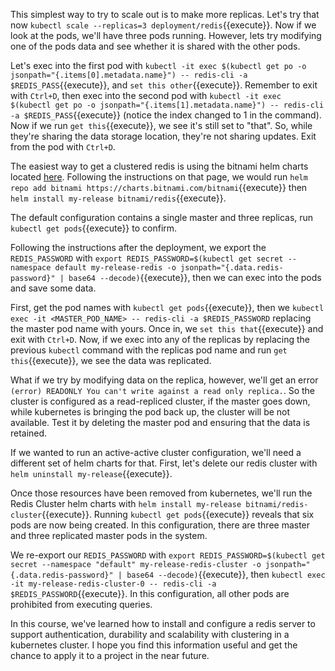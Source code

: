 This simplest way to try to scale out is to make more replicas.  Let's try that now `kubectl scale --replicas=3 deployment/redis`{{execute}}.  Now if we look at the pods, we'll have three pods running.  However, lets try modifying one of the pods data and see whether it is shared with the other pods.

Let's exec into the first pod with `kubectl -it exec $(kubectl get po -o jsonpath="{.items[0].metadata.name}") -- redis-cli -a $REDIS_PASS`{{execute}}, and `set this other`{{execute}}.  Remember to exit with `Ctrl+D`, then exec into the second pod with `kubectl -it exec $(kubectl get po -o jsonpath="{.items[1].metadata.name}") -- redis-cli -a $REDIS_PASS`{{execute}} (notice the index changed to 1 in the command).  Now if we run `get this`{{execute}}, we see it's still set to "that".  So, while they're sharing the data storage location, they're not sharing updates.  Exit from the pod with `Ctrl+D`.

The easiest way to get a clustered redis is using the bitnami helm charts located [here](https://github.com/bitnami/charts/tree/master/bitnami/redis).  Following the instructions on that page, we would run `helm repo add bitnami https://charts.bitnami.com/bitnami`{{execute}} then `helm install my-release bitnami/redis`{{execute}}.

The default configuration contains a single master and three replicas, run `kubectl get pods`{{execute}} to confirm.

Following the instructions after the deployment, we export the `REDIS_PASSWORD` with `export REDIS_PASSWORD=$(kubectl get secret --namespace default my-release-redis -o jsonpath="{.data.redis-password}" | base64 --decode)`{{execute}}, then we can exec into the pods and save some data.  

First, get the pod names with `kubectl get pods`{{execute}}, then we `kubectl exec -it <MASTER_POD_NAME> -- redis-cli -a $REDIS_PASSWORD` replacing the master pod name with yours.  Once in, we `set this that`{{execute}} and exit with `Ctrl+D`.  Now, if we exec into any of the replicas by replacing the previous `kubectl` command with the replicas pod name and run `get this`{{execute}}, we see the data was replicated.

What if we try by modifying data on the replica, however, we'll get an error `(error) READONLY You can't write against a read only replica.`.  So the cluster is configured as a read-repliced cluster, if the master goes down, while kubernetes is bringing the pod back up, the cluster will be not available.  Test it by deleting the master pod and ensuring that the data is retained.

If we wanted to run an active-active cluster configuration, we'll need a different set of helm charts for that.  First, let's delete our redis cluster with `helm uninstall my-release`{{execute}}.

Once those resources have been removed from kubernetes, we'll run the Redis Cluster helm charts with `helm install my-release bitnami/redis-cluster`{{execute}}.  Running `kubectl get pods`{{execute}} reveals that six pods are now being created.  In this configuration, there are three master and three replicated master pods in the system.

We re-export our `REDIS_PASSWORD` with `export REDIS_PASSWORD=$(kubectl get secret --namespace "default" my-release-redis-cluster -o jsonpath="{.data.redis-password}" | base64 --decode)`{{execute}}, then `kubectl exec -it my-release-redis-cluster-0 -- redis-cli -a $REDIS_PASSWORD`{{execute}}.  In this configuration, all other pods are prohibited from executing queries.

In this course, we've learned how to install and configure a redis server to support authentication, durability and scalability with clustering in a kubernetes cluster.  I hope you find this information useful and get the chance to apply it to a project in the near future.
